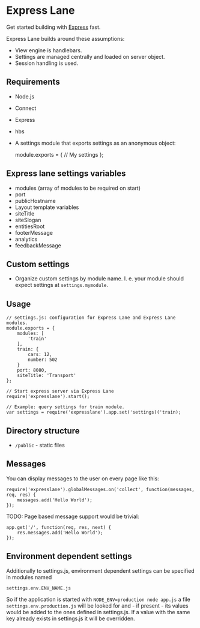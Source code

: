 
# Express Lane

Get started building with [Express](http://expressjs.com/) fast.

Express Lane builds around these assumptions:

- View engine is handlebars.
- Settings are managed centrally and loaded on server object.
- Session handling is used.

## Requirements

- Node.js
- Connect
- Express
- hbs
- A settings module that exports settings as an anonymous object:

    module.exports = {
        // My settings
    };

## Express lane settings variables

- modules (array of modules to be required on start)
- port
- publicHostname
- Layout template variables
 - siteTitle
 - siteSlogan
 - entitiesRoot
 - footerMessage
 - analytics
 - feedbackMessage

## Custom settings

- Organize custom settings by module name. I. e. your module should expect
  settings at `settings.mymodule`.

## Usage

    // settings.js: configuration for Express Lane and Express Lane modules.
    module.exports = {
        modules: [
            'train'
        ],
        train: {
            cars: 12,
            number: 502
        }
        port: 8080,
        siteTitle: 'Transport'
    };

    // Start express server via Express Lane
    require('expresslane').start();

    // Example: query settings for train module.
    var settings = require('expresslane').app.set('settings)('train);

## Directory structure

- `/public` - static files

## Messages

You can display messages to the user on every page like this:

    require('expresslane').globalMessages.on('collect', function(messages, req, res) {
        messages.add('Hello World');
    });

TODO: Page based message support would be trivial:

    app.get('/', function(req, res, next) {
        res.messages.add('Hello World');
    });

## Environment dependent settings

Additionally to settings.js, environment dependent settings can be specified
in modules named

    settings.env.ENV_NAME.js

So if the application is started with `NODE_ENV=production node app.js` a file
`settings.env.production.js` will be looked for and - if present - its
values would be added to the ones defined in settings.js. If a value with the
same key already exists in settings.js it will be overridden.
